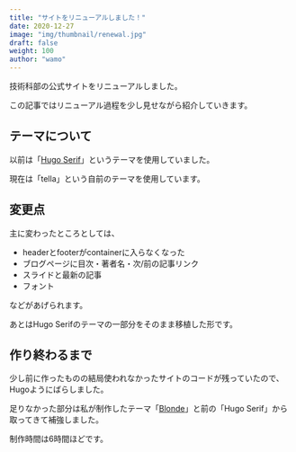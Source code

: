 ```yaml
---
title: "サイトをリニューアルしました！"
date: 2020-12-27
image: "img/thumbnail/renewal.jpg"
draft: false
weight: 100
author: "wamo"
---
```


技術科部の公式サイトをリニューアルしました。

この記事ではリニューアル過程を少し見せながら紹介していきます。

## テーマについて

以前は「[Hugo Serif](https://themes.gohugo.io/hugo-serif-theme/)」というテーマを使用していました。

現在は「tella」という自前のテーマを使用しています。

## 変更点

主に変わったところとしては、

* headerとfooterがcontainerに入らなくなった
* ブログページに目次・著者名・次/前の記事リンク
* スライドと最新の記事
* フォント

などがあげられます。  

あとはHugo Serifのテーマの一部分をそのまま移植した形です。

## 作り終わるまで

少し前に作ったものの結局使われなかったサイトのコードが残っていたので、Hugoようにばらしました。

足りなかった部分は私が制作したテーマ「[Blonde](https://github.com/opera7133/Blonde)」と前の「Hugo Serif」から取ってきて補強しました。

制作時間は6時間ほどです。
